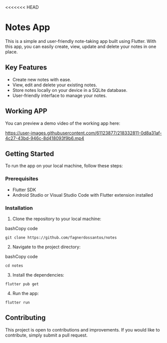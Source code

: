 <<<<<<< HEAD
# Notes App

This is a simple and user-friendly note-taking app built using Flutter. With this app, you can easily create, view, update and delete your notes in one place.

## Key Features

-   Create new notes with ease.
-   View, edit and delete your existing notes.
-   Store notes locally on your device in a SQLite database.
-   User-friendly interface to manage your notes.

## Working APP

You can preview a demo video of the working app here: <br>


https://user-images.githubusercontent.com/61123877/218332811-0d8a31af-4c27-43bd-946c-8d418093f9b6.mp4



## Getting Started

To run the app on your local machine, follow these steps:

### Prerequisites

-   Flutter SDK
-   Android Studio or Visual Studio Code with Flutter extension installed

### Installation

1.  Clone the repository to your local machine:

bashCopy code

`git clone https://github.com/fagnerdossantos/notes` 

2.  Navigate to the project directory:

bashCopy code

`cd notes` 

3.  Install the dependencies:

`flutter pub get` 

4.  Run the app:

`flutter run`

## Contributing

This project is open to contributions and improvements. If you would like to contribute, simply submit a pull request.
